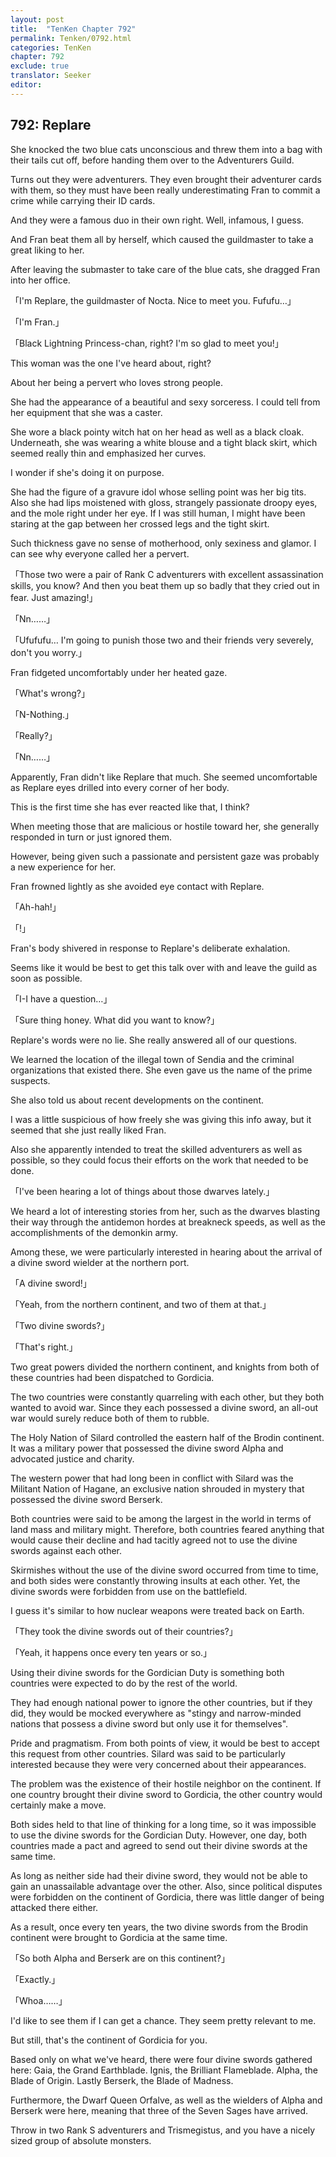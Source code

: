 ```yaml
---
layout: post
title:  "TenKen Chapter 792"
permalink: Tenken/0792.html
categories: TenKen
chapter: 792
exclude: true
translator: Seeker
editor: 
---
```

<h2>792: Replare</h2>

She knocked the two blue cats unconscious and threw them into a bag with their tails cut off, before handing them over to the Adventurers Guild.

Turns out they were adventurers. They even brought their adventurer cards with them, so they must have been really underestimating Fran to commit a crime while carrying their ID cards.

And they were a famous duo in their own right. Well, infamous, I guess.

And Fran beat them all by herself, which caused the guildmaster to take a great liking to her.

After leaving the submaster to take care of the blue cats, she dragged Fran into her office.

「I'm Replare, the guildmaster of Nocta. Nice to meet you. Fufufu…」

「I'm Fran.」

「Black Lightning Princess-chan, right? I'm so glad to meet you!」

This woman was the one I've heard about, right?

About her being a pervert who loves strong people.

She had the appearance of a beautiful and sexy sorceress. I could tell from her equipment that she was a caster.

She wore a black pointy witch hat on her head as well as a black cloak. Underneath, she was wearing a white blouse and a tight black skirt, which seemed really thin and emphasized her curves.

I wonder if she's doing it on purpose.

She had the figure of a gravure idol whose selling point was her big tits. Also she had lips moistened with gloss, strangely passionate droopy eyes, and the mole right under her eye. If I was still human, I might have been staring at the gap between her crossed legs and the tight skirt.

Such thickness gave no sense of motherhood, only sexiness and glamor. I can see why everyone called her a pervert.

「Those two were a pair of Rank C adventurers with excellent assassination skills, you know? And then you beat them up so badly that they cried out in fear. Just amazing!」

「Nn……」

「Ufufufu… I'm going to punish those two and their friends very severely, don't you worry.」

Fran fidgeted uncomfortably under her heated gaze.

「What's wrong?」

「N-Nothing.」

「Really?」

「Nn……」

Apparently, Fran didn't like Replare that much. She seemed uncomfortable as Replare eyes drilled into every corner of her body.

This is the first time she has ever reacted like that, I think?

When meeting those that are malicious or hostile toward her, she generally responded in turn or just ignored them.

However, being given such a passionate and persistent gaze was probably a new experience for her.

Fran frowned lightly as she avoided eye contact with Replare.

「Ah-hah!」

「!」

Fran's body shivered in response to Replare's deliberate exhalation.

Seems like it would be best to get this talk over with and leave the guild as soon as possible.

「I-I have a question…」

「Sure thing honey. What did you want to know?」

Replare's words were no lie. She really answered all of our questions.

We learned the location of the illegal town of Sendia and the criminal organizations that existed there. She even gave us the name of the prime suspects.

She also told us about recent developments on the continent.

I was a little suspicious of how freely she was giving this info away, but it seemed that she just really liked Fran.

Also she apparently intended to treat the skilled adventurers as well as possible, so they could focus their efforts on the work that needed to be done.

「I've been hearing a lot of things about those dwarves lately.」

We heard a lot of interesting stories from her, such as the dwarves blasting their way through the antidemon hordes at breakneck speeds, as well as the accomplishments of the demonkin army.

Among these, we were particularly interested in hearing about the arrival of a divine sword wielder at the northern port.

「A divine sword!」

「Yeah, from the northern continent, and two of them at that.」

「Two divine swords?」

「That's right.」

Two great powers divided the northern continent, and knights from both of these countries had been dispatched to Gordicia.

The two countries were constantly quarreling with each other, but they both wanted to avoid war. Since they each possessed a divine sword, an all-out war would surely reduce both of them to rubble.

The Holy Nation of Silard controlled the eastern half of the Brodin continent. It was a military power that possessed the divine sword Alpha and advocated justice and charity.

The western power that had long been in conflict with Silard was the Militant Nation of Hagane, an exclusive nation shrouded in mystery that possessed the divine sword Berserk.

Both countries were said to be among the largest in the world in terms of land mass and military might. Therefore, both countries feared anything that would cause their decline and had tacitly agreed not to use the divine swords against each other.

Skirmishes without the use of the divine sword occurred from time to time, and both sides were constantly throwing insults at each other. Yet, the divine swords were forbidden from use on the battlefield.

I guess it's similar to how nuclear weapons were treated back on Earth.

「They took the divine swords out of their countries?」

「Yeah, it happens once every ten years or so.」

Using their divine swords for the Gordician Duty is something both countries were expected to do by the rest of the world.

They had enough national power to ignore the other countries, but if they did, they would be mocked everywhere as "stingy and narrow-minded nations that possess a divine sword but only use it for themselves".

Pride and pragmatism. From both points of view, it would be best to accept this request from other countries. Silard was said to be particularly interested because they were very concerned about their appearances.

The problem was the existence of their hostile neighbor on the continent. If one country brought their divine sword to Gordicia, the other country would certainly make a move.

Both sides held to that line of thinking for a long time, so it was impossible to use the divine swords for the Gordician Duty. However, one day, both countries made a pact and agreed to send out their divine swords at the same time.

As long as neither side had their divine sword, they would not be able to gain an unassailable advantage over the other. Also, since political disputes were forbidden on the continent of Gordicia, there was little danger of being attacked there either.

As a result, once every ten years, the two divine swords from the Brodin continent were brought to Gordicia at the same time.

「So both Alpha and Berserk are on this continent?」

「Exactly.」

「Whoa……」

I'd like to see them if I can get a chance. They seem pretty relevant to me.

But still, that's the continent of Gordicia for you.

Based only on what we've heard, there were four divine swords gathered here: Gaia, the Grand Earthblade. Ignis, the Brilliant Flameblade. Alpha, the Blade of Origin. Lastly Berserk, the Blade of Madness.

Furthermore, the Dwarf Queen Orfalve, as well as the wielders of Alpha and Berserk were here, meaning that three of the Seven Sages have arrived.

Throw in two Rank S adventurers and Trismegistus, and you have a nicely sized group of absolute monsters.



